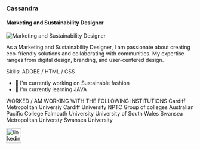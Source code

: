 ### Cassandra
#### Marketing and Sustainability Designer
![Marketing and Sustainability Designer](https://media.licdn.com/dms/image/C4D16AQHPyact2SVzpQ/profile-displaybackgroundimage-shrink_350_1400/0/1565158983566?e=1710979200&v=beta&t=WZdaFl2Bv4fAcHLRENmRi5x3hRatksPnMeHQW18z28c)

As a Marketing and Sustainability Designer, I am passionate about creating eco-friendly solutions and
collaborating with communities. My expertise ranges from digital design, branding, and user-centered design.


Skills: ADOBE / HTML / CSS

- 🔭 I’m currently working on Sustainable fashion 
- 🌱 I’m currently learning JAVA

WORKED / AM WORKING WITH THE FOLLOWING INSTITUTIONS 
Cardiff Metropolitan Universiy
Cardiff University
NPTC Group of colleges
Australian Pacific College
Falmouth University
University of South Wales
Swansea Metropolitan Universty
Swansea University

[<img src='https://cdn.jsdelivr.net/npm/simple-icons@3.0.1/icons/linkedin.svg' alt='linkedin' height='40'>](https://www.linkedin.com/in/www.linkedin.com/in/cassandrazoemiles/)  


